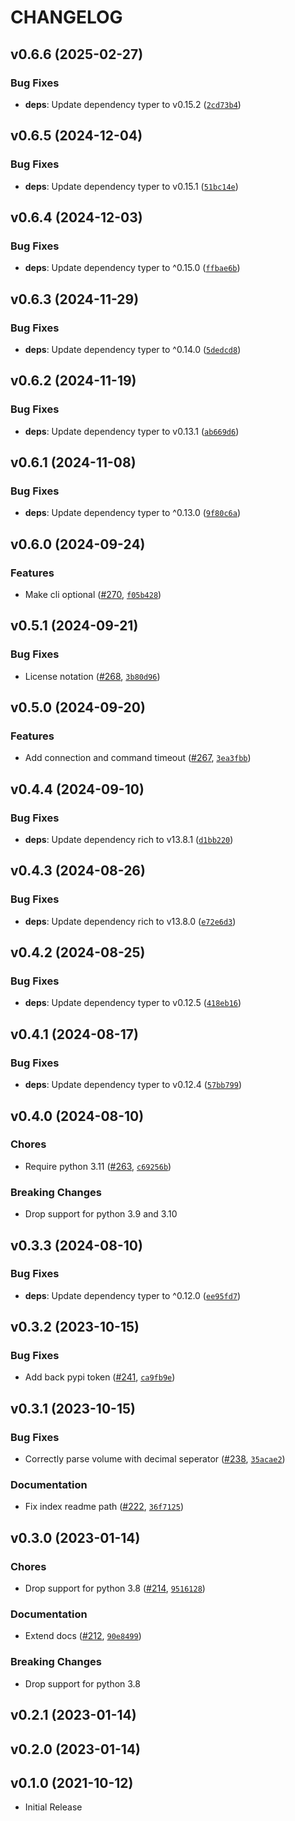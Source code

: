 # CHANGELOG

<!-- version list -->

## v0.6.6 (2025-02-27)

### Bug Fixes

- **deps**: Update dependency typer to v0.15.2
  ([`2cd73b4`](https://github.com/MartinHjelmare/aiovlc/commit/2cd73b4f677dfc859e7f33c27b2b4a23b29eb777))


## v0.6.5 (2024-12-04)

### Bug Fixes

- **deps**: Update dependency typer to v0.15.1
  ([`51bc14e`](https://github.com/MartinHjelmare/aiovlc/commit/51bc14e0dd46993e5f24c8b0cd7d17929c618aed))


## v0.6.4 (2024-12-03)

### Bug Fixes

- **deps**: Update dependency typer to ^0.15.0
  ([`ffbae6b`](https://github.com/MartinHjelmare/aiovlc/commit/ffbae6b648ec02d298fad0a201317f2c540895a0))


## v0.6.3 (2024-11-29)

### Bug Fixes

- **deps**: Update dependency typer to ^0.14.0
  ([`5dedcd8`](https://github.com/MartinHjelmare/aiovlc/commit/5dedcd890ad829e3aee11e405365e55205a614d7))


## v0.6.2 (2024-11-19)

### Bug Fixes

- **deps**: Update dependency typer to v0.13.1
  ([`ab669d6`](https://github.com/MartinHjelmare/aiovlc/commit/ab669d67de4686b8357cd2bc8b8dc44bae077453))


## v0.6.1 (2024-11-08)

### Bug Fixes

- **deps**: Update dependency typer to ^0.13.0
  ([`9f80c6a`](https://github.com/MartinHjelmare/aiovlc/commit/9f80c6a4a4126c1bd8a118bd58a6442eb6884f2c))


## v0.6.0 (2024-09-24)

### Features

- Make cli optional ([#270](https://github.com/MartinHjelmare/aiovlc/pull/270),
  [`f05b428`](https://github.com/MartinHjelmare/aiovlc/commit/f05b428227a0dbcb6c85e231d207dd16bab0f004))


## v0.5.1 (2024-09-21)

### Bug Fixes

- License notation ([#268](https://github.com/MartinHjelmare/aiovlc/pull/268),
  [`3b80d96`](https://github.com/MartinHjelmare/aiovlc/commit/3b80d96598a489d335210bd4deff327c42a17d44))


## v0.5.0 (2024-09-20)

### Features

- Add connection and command timeout ([#267](https://github.com/MartinHjelmare/aiovlc/pull/267),
  [`3ea3fbb`](https://github.com/MartinHjelmare/aiovlc/commit/3ea3fbbec305eb52a20d58bc15fd2be7a10f9b09))


## v0.4.4 (2024-09-10)

### Bug Fixes

- **deps**: Update dependency rich to v13.8.1
  ([`d1bb220`](https://github.com/MartinHjelmare/aiovlc/commit/d1bb220400c7253568992ee982aa8a745a9bf417))


## v0.4.3 (2024-08-26)

### Bug Fixes

- **deps**: Update dependency rich to v13.8.0
  ([`e72e6d3`](https://github.com/MartinHjelmare/aiovlc/commit/e72e6d33412b975b3072c7857224754ec84eedc6))


## v0.4.2 (2024-08-25)

### Bug Fixes

- **deps**: Update dependency typer to v0.12.5
  ([`418eb16`](https://github.com/MartinHjelmare/aiovlc/commit/418eb16b6b322646125bc66361a0681ba4646169))


## v0.4.1 (2024-08-17)

### Bug Fixes

- **deps**: Update dependency typer to v0.12.4
  ([`57bb799`](https://github.com/MartinHjelmare/aiovlc/commit/57bb79953055f667ce4fa9e80cf6ae5cda534d75))


## v0.4.0 (2024-08-10)

### Chores

- Require python 3.11 ([#263](https://github.com/MartinHjelmare/aiovlc/pull/263),
  [`c69256b`](https://github.com/MartinHjelmare/aiovlc/commit/c69256b6b0d0b48af7d9249204b7e0d4ad3719c8))

### Breaking Changes

- Drop support for python 3.9 and 3.10


## v0.3.3 (2024-08-10)

### Bug Fixes

- **deps**: Update dependency typer to ^0.12.0
  ([`ee95fd7`](https://github.com/MartinHjelmare/aiovlc/commit/ee95fd7601a8e97d8938642d940cc87efaf2eff9))


## v0.3.2 (2023-10-15)

### Bug Fixes

- Add back pypi token ([#241](https://github.com/MartinHjelmare/aiovlc/pull/241),
  [`ca9fb9e`](https://github.com/MartinHjelmare/aiovlc/commit/ca9fb9e1874f533e187b2788969a40ec10da3d3e))


## v0.3.1 (2023-10-15)

### Bug Fixes

- Correctly parse volume with decimal seperator
  ([#238](https://github.com/MartinHjelmare/aiovlc/pull/238),
  [`35acae2`](https://github.com/MartinHjelmare/aiovlc/commit/35acae2ee99c4aa2bb5472cb33a94d1f994d3f47))

### Documentation

- Fix index readme path ([#222](https://github.com/MartinHjelmare/aiovlc/pull/222),
  [`36f7125`](https://github.com/MartinHjelmare/aiovlc/commit/36f7125a7ba1676128712810233acdf42ce5eb86))


## v0.3.0 (2023-01-14)

### Chores

- Drop support for python 3.8 ([#214](https://github.com/MartinHjelmare/aiovlc/pull/214),
  [`9516128`](https://github.com/MartinHjelmare/aiovlc/commit/951612846ccc27a9a47552586ae10fde1f209347))

### Documentation

- Extend docs ([#212](https://github.com/MartinHjelmare/aiovlc/pull/212),
  [`90e8499`](https://github.com/MartinHjelmare/aiovlc/commit/90e84997fff26047ab2aaafad5ea6a241f9745c3))

### Breaking Changes

- Drop support for python 3.8


## v0.2.1 (2023-01-14)


## v0.2.0 (2023-01-14)


## v0.1.0 (2021-10-12)

- Initial Release

